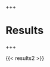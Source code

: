 +++
# Results
+++

<script src="https://code.highcharts.com/highcharts.js"></script>

{{< results2 >}}